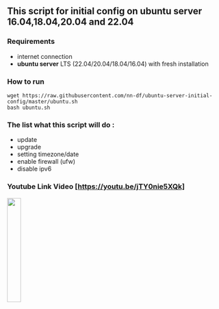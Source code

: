 ## This script for initial config on **ubuntu server** 16.04,18.04,20.04 and 22.04

### Requirements
- internet connection
- **ubuntu server** LTS (22.04/20.04/18.04/16.04) with fresh installation

### How to run
```
wget https://raw.githubusercontent.com/nn-df/ubuntu-server-initial-config/master/ubuntu.sh
bash ubuntu.sh
```

### The list what this script will do :
- update
- upgrade
- setting timezone/date
- enable firewall (ufw)
- disable ipv6

### Youtube Link Video [https://youtu.be/jTY0nie5XQk]
[<img src="https://img.youtube.com/vi/jTY0nie5XQk/0.jpg" width="25%">](https://www.youtube.com/watch?v=jTY0nie5XQk)
